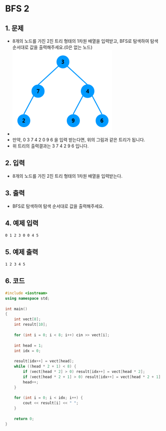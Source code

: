# BFS 2 #

## 1. 문제
- 8개의 노드를 가진 2진 트리 형태의 1차원 배열을 입력받고, BFS로 탐색하여 탐색 순서대로 값을 출력해주세요.(0은 없는 노드)
- <img src="./Tree09.png" alt="Tree" style="zoom:77%;" />
- 만약, 0 3 7 4 2 0 9 6 을 입력 받는다면, 위의 그림과 같은 트리가 됩니다.
- 위 트리의 출력결과는 3 7 4 2 9 6 입니다.

## 2. 입력
- 8개의 노드를 가진 2진 트리 형태의 1차원 배열을 입력받는다.

## 3. 출력
- BFS로 탐색하여 탐색 순서대로 값을 출력해주세요.

## 4. 예제 입력
```
0 1 2 3 0 0 4 5
```

## 5. 예제 출력
```
1 2 3 4 5
```

## 6. 코드
```c++
#include <iostream>
using namespace std;

int main()
{
    int vect[8];
    int result[10];

    for (int i = 0; i < 8; i++) cin >> vect[i];

    int head = 1;
    int idx = 0;

    result[idx++] = vect[head];
    while ((head * 2 + 1) < 8) {
        if (vect[head * 2] > 0) result[idx++] = vect[head * 2];
        if (vect[head * 2 + 1] > 0) result[idx++] = vect[head * 2 + 1];
        head++;
    }

    for (int i = 0; i < idx; i++) {
        cout << result[i] << " ";
    }

    return 0;
}
```
